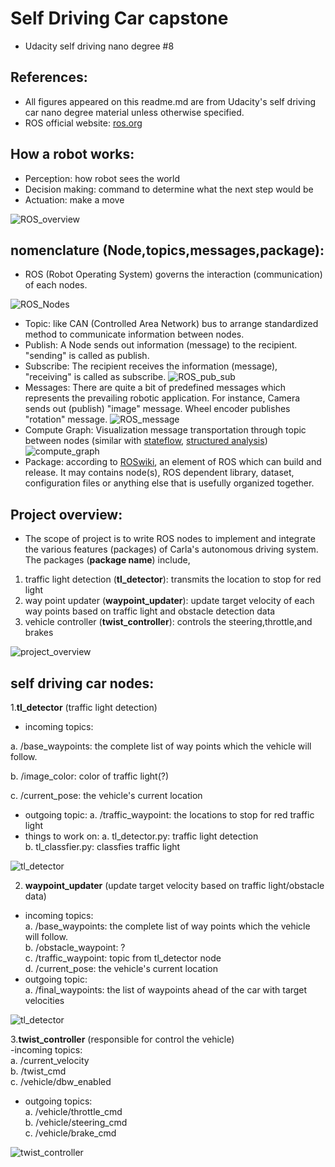 # Self Driving Car capstone
- Udacity self driving nano degree #8

## References:
- All figures appeared on this readme.md are from Udacity's self driving car nano degree material unless otherwise specified. 
- ROS official website: [ros.org](https://www.ros.org/)

## How a robot works: 
- Perception: how robot sees the world
- Decision making: command to determine what the next step would be
- Actuation: make a move 

![ROS_overview](/selfdriving_final_figure/ros.png)

## nomenclature (Node,topics,messages,package):
- ROS (Robot Operating System) governs the interaction (communication) of each nodes. 

![ROS_Nodes](/selfdriving_final_figure/nodes.png)

- Topic: 
like CAN (Controlled Area Network) bus to arrange standardized method to communicate information between nodes. 
- Publish: 
A Node sends out information (message) to the recipient. "sending" is called as publish. 
- Subscribe: 
The recipient receives the information (message), "receiving" is called as subscribe. 
![ROS_pub_sub](/selfdriving_final_figure/pub_sub_architecture.png)
- Messages: 
There are quite a bit of predefined messages which represents the prevailing robotic application. For instance, Camera sends out (publish) "image" message. Wheel encoder publishes "rotation" message. 
![ROS_message](/selfdriving_final_figure/ROS_message.png)
- Compute Graph: 
Visualization message transportation through topic between nodes (similar with [stateflow](https://www.mathworks.com/products/stateflow.html), [structured analysis](https://en.wikipedia.org/wiki/Structured_analysis))
![compute_graph](/selfdriving_final_figure/compute_graph.png)
- Package: according to [ROSwiki](http://wiki.ros.org/ROS/Concepts), an element of ROS which can build and release. It may contains node(s), ROS dependent library, dataset, configuration files or anything else that is usefully organized together. 

## Project overview:

- The scope of project is to write ROS nodes to implement and integrate the various features (packages) of Carla's autonomous driving system. The packages (**package name**) include, 

1. traffic light detection (**tl_detector**): transmits the location to stop for red light
2. way point updater (**waypoint_updater**): update target velocity of each way points based on traffic light and obstacle detection data
3. vehicle controller (**twist_controller**): controls the steering,throttle,and brakes

![project_overview](/selfdriving_final_figure/project_overview.png)

## self driving car nodes:

1.**tl_detector** (traffic light detection)
- incoming topics:

a. /base_waypoints: the complete list of way points which the vehicle will follow.  

b. /image_color: color of traffic light(?)  

c.  /current_pose: the vehicle's current location   
- outgoing topic:
a.  /traffic_waypoint: the locations to stop for red traffic light  
- things to work on:
a. tl_detector.py: traffic light detection   
b. tl_classfier.py: classfies traffic light  

![tl_detector](/selfdriving_final_figure/tl-detector-ros-graph.png)

2. **waypoint_updater** (update target velocity based on traffic light/obstacle data)
- incoming topics:  
a.  /base_waypoints: the complete list of way points which the vehicle will follow.   
b.  /obstacle_waypoint: ?    
c.  /traffic_waypoint: topic from tl_detector node    
d.  /current_pose: the vehicle's current location     
- outgoing topic:    
a.  /final_waypoints: the list of waypoints ahead of the car with target velocities  

![tl_detector](/selfdriving_final_figure/waypoint-updater-ros-graph.png)

3.**twist_controller** (responsible for control the vehicle)  
-incoming topics:    
a.  /current_velocity    
b.  /twist_cmd    
c.  /vehicle/dbw_enabled    
- outgoing topics:    
a.  /vehicle/throttle_cmd    
b.  /vehicle/steering_cmd    
c.  /vehicle/brake_cmd    

![twist_controller](/selfdriving_final_figure/dbw-node-ros-graph.png)
